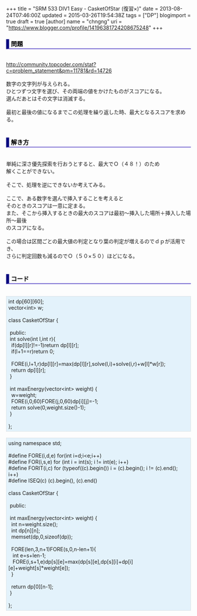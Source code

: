 +++
title = "SRM 533 DIV1 Easy - CasketOfStar (復習×)"
date = 2013-08-24T07:46:00Z
updated = 2015-03-26T19:54:38Z
tags = ["DP"]
blogimport = true
draft = true
[author]
	name = "chngng"
	uri = "https://www.blogger.com/profile/14196381724208675248"
+++

<div dir="ltr" style="text-align: left;" trbidi="on"><h3 style="border-bottom: 2px solid slateblue; border-left: 8px solid navy; color: black; padding: 0px 0px 1px 5px;">問題 </h3><br /><a href="http://community.topcoder.com/stat?c=problem_statement&amp;pm=11781&amp;rd=14726" target="_blank">http://community.topcoder.com/stat?c=problem_statement&amp;pm=11781&amp;rd=14726</a><br /><br />数字の文字列が与えられる。<br />ひとつずつ文字を選び、その両端の値をかけたものがスコアになる。<br />選んだあとはその文字は消滅する。<br /><br />最初と最後の値になるまでこの処理を繰り返した時、最大となるスコアを求める。<br /><br /><h3 style="border-bottom: 2px solid slateblue; border-left: 8px solid navy; color: black; padding: 0px 0px 1px 5px;">解き方 </h3><br />単純に深さ優先探索を行おうとすると、最大でＯ（４８！）のため<br />解くことができない。<br /><br />そこで、処理を逆にできないか考えてみる。<br /><br />ここで、ある数字を選んで挿入することを考えると<br />そのときのスコアは一意に定まる。<br />また、そこから挿入するときの最大のスコアは最初～挿入した場所＋挿入した場所～最後<br />のスコアになる。<br /><br />この場合は区間ごとの最大値の判定となり葉の判定が増えるのでｄｐが活用でき、<br />さらに判定回数も減るのでＯ（５０×５０）ほどになる。<br /><br /><h3 style="border-bottom: 2px solid slateblue; border-left: 8px solid navy; color: black; padding: 0px 0px 1px 5px;">コード </h3><br /><div style="background-color: #e3f2fb; border: 1px dotted #CCCCCC; padding: 5px;">int dp[60][60];<br />vector&lt;int&gt; w;<br /><br />class CasketOfStar {<br /><br /><span class="Apple-tab-span" style="white-space: pre;"> </span>public:<br /><span class="Apple-tab-span" style="white-space: pre;"> </span>int solve(int l,int r){<br /><span class="Apple-tab-span" style="white-space: pre;">  </span>if(dp[l][r]!=-1)return dp[l][r];<br /><span class="Apple-tab-span" style="white-space: pre;">  </span>if(l+1==r)return 0;<br /><br /><span class="Apple-tab-span" style="white-space: pre;">  </span>FORE(i,l+1,r)dp[l][r]=max(dp[l][r],solve(l,i)+solve(i,r)+w[l]*w[r]);<br /><span class="Apple-tab-span" style="white-space: pre;">  </span>return dp[l][r];<br /><span class="Apple-tab-span" style="white-space: pre;"> </span>}<br /><br /><span class="Apple-tab-span" style="white-space: pre;"> </span>int maxEnergy(vector&lt;int&gt; weight) {<br /><span class="Apple-tab-span" style="white-space: pre;">  </span>w=weight;<br /><span class="Apple-tab-span" style="white-space: pre;">  </span>FORE(i,0,60)FORE(j,0,60)dp[i][j]=-1;<br /><span class="Apple-tab-span" style="white-space: pre;">  </span>return solve(0,weight.size()-1);<br /><span class="Apple-tab-span" style="white-space: pre;"> </span>}<br /><br />};</div><br /><div style="background-color: #e3f2fb; border: 1px dotted #CCCCCC; padding: 5px;">using namespace std;<br /><br />#define FORE(i,d,e) for(int i=d;i&lt;e;i++)<br />#define FOR(i,s,e) for (int i = int(s); i != int(e); i++)<br />#define FORIT(i,c) for (typeof((c).begin()) i = (c).begin(); i != (c).end(); i++)<br />#define ISEQ(c) (c).begin(), (c).end()<br /><br />class CasketOfStar {<br /><br /><span class="Apple-tab-span" style="white-space: pre;"> </span>public:<br /><br /><span class="Apple-tab-span" style="white-space: pre;"> </span>int maxEnergy(vector&lt;int&gt; weight) {<br /><span class="Apple-tab-span" style="white-space: pre;">  </span>int n=weight.size();<br /><span class="Apple-tab-span" style="white-space: pre;">  </span>int dp[n][n];<br /><span class="Apple-tab-span" style="white-space: pre;">  </span>memset(dp,0,sizeof(dp));<br /><br /><span class="Apple-tab-span" style="white-space: pre;">  </span>FORE(len,3,n+1)FORE(s,0,n-len+1){<br /><span class="Apple-tab-span" style="white-space: pre;">   </span>int e=s+len-1;<br /><span class="Apple-tab-span" style="white-space: pre;">   </span>FORE(i,s+1,e)dp[s][e]=max(dp[s][e],dp[s][i]+dp[i][e]+weight[s]*weight[e]);<br /><span class="Apple-tab-span" style="white-space: pre;">  </span>}<br /><br /><span class="Apple-tab-span" style="white-space: pre;">  </span>return dp[0][n-1];<br /><span class="Apple-tab-span" style="white-space: pre;"> </span>}<br /><br />};</div></div>
